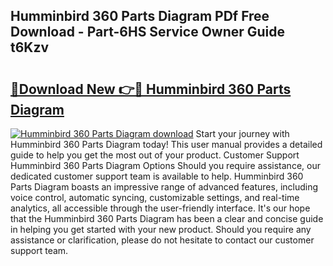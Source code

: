 ## Humminbird 360 Parts Diagram PDf Free Download - Part-6HS Service Owner Guide t6Kzv

# <h2><a href="http://dfpujl.blite.top/?on=Humminbird+360+Parts+Diagram">🔗Download New 👉🔴 Humminbird 360 Parts Diagram</a></h2>

[![Humminbird 360 Parts Diagram download](https://i.imgur.com/lujVjoI.png)](http://dfpujl.blite.top/?on=Humminbird+360+Parts+Diagram)
Start your journey with Humminbird 360 Parts Diagram today! This user manual provides a detailed guide to help you get the most out of your product. Customer Support Humminbird 360 Parts Diagram Options Should you require assistance, our dedicated customer support team is available to help. Humminbird 360 Parts Diagram boasts an impressive range of advanced features, including voice control, automatic syncing, customizable settings, and real-time analytics, all accessible through the user-friendly interface. It's our hope that the Humminbird 360 Parts Diagram has been a clear and concise guide in helping you get started with your new product. Should you require any assistance or clarification, please do not hesitate to contact our customer support team.
